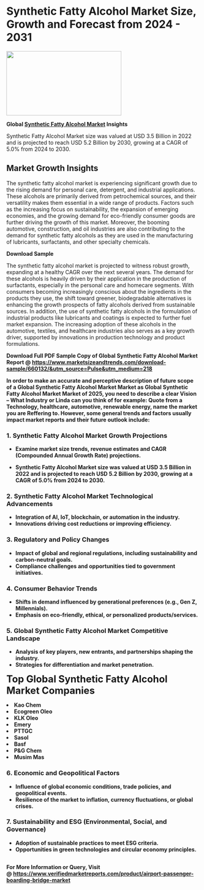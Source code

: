 <H1>Synthetic Fatty Alcohol Market Size, Growth and Forecast from 2024 - 2031</H1><img class="aligncenter size-medium wp-image-584254" src="https://thirdeyenews.in/wp-content/uploads/2024/09/Global-Market-Research-300x168.jpeg" alt="" width="300" height="168" /><p><strong>Global&nbsp;<a href="https://www.marketsizeandtrends.com/download-sample/660132/&amp;utm_source=Pulse&amp;utm_medium=218">Synthetic Fatty Alcohol Market</a> Insights</strong></p><p>Synthetic Fatty Alcohol Market size was valued at USD 3.5 Billion in 2022 and is projected to reach USD 5.2 Billion by 2030, growing at a CAGR of 5.0% from 2024 to 2030.</p><p><h2>Market Growth Insights</h2> <p>The synthetic fatty alcohol market is experiencing significant growth due to the rising demand for personal care, detergent, and industrial applications. These alcohols are primarily derived from petrochemical sources, and their versatility makes them essential in a wide range of products. Factors such as the increasing focus on sustainability, the expansion of emerging economies, and the growing demand for eco-friendly consumer goods are further driving the growth of this market. Moreover, the booming automotive, construction, and oil industries are also contributing to the demand for synthetic fatty alcohols as they are used in the manufacturing of lubricants, surfactants, and other specialty chemicals.</p> <p><strong>Download Sample</strong></p> <p>The synthetic fatty alcohol market is projected to witness robust growth, expanding at a healthy CAGR over the next several years. The demand for these alcohols is heavily driven by their application in the production of surfactants, especially in the personal care and homecare segments. With consumers becoming increasingly conscious about the ingredients in the products they use, the shift toward greener, biodegradable alternatives is enhancing the growth prospects of fatty alcohols derived from sustainable sources. In addition, the use of synthetic fatty alcohols in the formulation of industrial products like lubricants and coatings is expected to further fuel market expansion. The increasing adoption of these alcohols in the automotive, textiles, and healthcare industries also serves as a key growth driver, supported by innovations in production technology and product formulations. <p><strong></p><p><span class=""><strong>Download Full PDF Sample Copy of Global Synthetic Fatty Alcohol Market Report</strong> @ <a href="https://www.marketsizeandtrends.com/download-sample/660132/&amp;utm_source=Pulse&amp;utm_medium=218" target="_blank">https://www.marketsizeandtrends.com/download-sample/660132/&amp;utm_source=Pulse&amp;utm_medium=218</a></span></p><p>In order to make an accurate and perceptive description of future scope of a Global&nbsp;Synthetic Fatty Alcohol Market Market as Global&nbsp;Synthetic Fatty Alcohol Market Market of 2025, you need to describe a clear Vision &ndash; What Industry or Linda can you think of for example: Quote from a Technology, healthcare, automotive, renewable energy, name the market you are Reffering to. However, some general trends and factors usually impact market reports and their future outlook include:</p><h3>1.&nbsp;<strong>Synthetic Fatty Alcohol Market Growth Projections</strong></h3><ul><li>Examine market size trends, revenue estimates and CAGR (Compounded Annual Growth Rate) projections.</li><li><p>Synthetic Fatty Alcohol Market size was valued at USD 3.5 Billion in 2022 and is projected to reach USD 5.2 Billion by 2030, growing at a CAGR of 5.0% from 2024 to 2030.</p></li></ul><h3>2.&nbsp;<strong>Synthetic Fatty Alcohol Market Technological Advancements</strong></h3><ul><li>Integration of AI, IoT, blockchain, or automation in the industry.</li><li>Innovations driving cost reductions or improving efficiency.</li></ul><h3>3.&nbsp;<strong>Regulatory and Policy Changes</strong></h3><ul><li>Impact of global and regional regulations, including sustainability and carbon-neutral goals.</li><li>Compliance challenges and opportunities tied to government initiatives.</li></ul><h3>4.&nbsp;<strong>Consumer Behavior Trends</strong></h3><ul><li>Shifts in demand influenced by generational preferences (e.g., Gen Z, Millennials).</li><li>Emphasis on eco-friendly, ethical, or personalized products/services.</li></ul><h3>5.&nbsp;<strong>Global Synthetic Fatty Alcohol Market Competitive Landscape</strong></h3><ul><li>Analysis of key players, new entrants, and partnerships shaping the industry.</li><li>Strategies for differentiation and market penetration.</li></ul><p data-pm-slice="1 1 []"><span style="color: inherit; font-family: inherit; font-size: 25px;">Top Global Synthetic Fatty Alcohol Market Companies</span></p><div class="" data-test-id=""><p><li>Kao Chem</li><li> Ecogreen Oleo</li><li> KLK Oleo</li><li> Emery</li><li> PTTGC</li><li> Sasol</li><li> Basf</li><li> P&G Chem</li><li> Musim Mas</li></p></div><h3>6.&nbsp;<strong>Economic and Geopolitical Factors</strong></h3><ul><li>Influence of global economic conditions, trade policies, and geopolitical events.</li><li>Resilience of the market to inflation, currency fluctuations, or global crises.</li></ul><h3>7.&nbsp;<strong>Sustainability and ESG (Environmental, Social, and Governance)</strong></h3><ul><li>Adoption of sustainable practices to meet ESG criteria.</li><li>Opportunities in green technologies and circular economy principles.</li></ul><h2><strong style="font-size: 14px;">For More Information or Query, Visit @&nbsp;</strong><a style="background-color: #ffffff; font-size: 14px;" href="https://www.marketsizeandtrends.com/report/synthetic-fatty-alcohol-market/" target="_blank">https://www.verifiedmarketreports.com/product/airport-passenger-boarding-bridge-market</a></h2>
